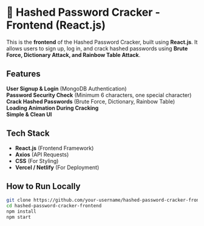 # 🔐 Hashed Password Cracker - Frontend (React.js)

This is the **frontend** of the Hashed Password Cracker, built using **React.js**. It allows users to sign up, log in, and crack hashed passwords using **Brute Force, Dictionary Attack, and Rainbow Table Attack**.
 


## Features
**User Signup & Login** (MongoDB Authentication)  
**Password Security Check** (Minimum 6 characters, one special character)  
**Crack Hashed Passwords** (Brute Force, Dictionary, Rainbow Table)  
**Loading Animation During Cracking**  
**Simple & Clean UI**  

## Tech Stack
- **React.js** (Frontend Framework)  
- **Axios** (API Requests)  
- **CSS** (For Styling)  
- **Vercel / Netlify** (For Deployment)  

## How to Run Locally  
```sh
git clone https://github.com/your-username/hashed-password-cracker-frontend.git
cd hashed-password-cracker-frontend
npm install
npm start    
